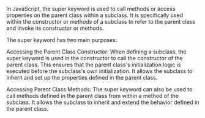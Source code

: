 In JavaScript, the super keyword is used to call methods or access properties on the parent class within a subclass. It is specifically used within the constructor or methods of a subclass to refer to the parent class and invoke its constructor or methods.

The super keyword has two main purposes:

Accessing the Parent Class Constructor: When defining a subclass, the super keyword is used in the constructor to call the constructor of the parent class. This ensures that the parent class's initialization logic is executed before the subclass's own initialization. It allows the subclass to inherit and set up the properties defined in the parent class.

Accessing Parent Class Methods: The super keyword can also be used to call methods defined in the parent class from within a method of the subclass. It allows the subclass to inherit and extend the behavior defined in the parent class.